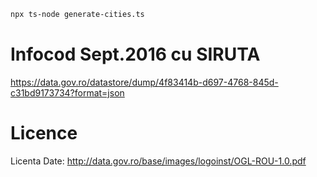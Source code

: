 
```bash
npx ts-node generate-cities.ts
```

# Infocod Sept.2016 cu SIRUTA
https://data.gov.ro/datastore/dump/4f83414b-d697-4768-845d-c31bd9173734?format=json

# Licence
Licenta Date: http://data.gov.ro/base/images/logoinst/OGL-ROU-1.0.pdf

